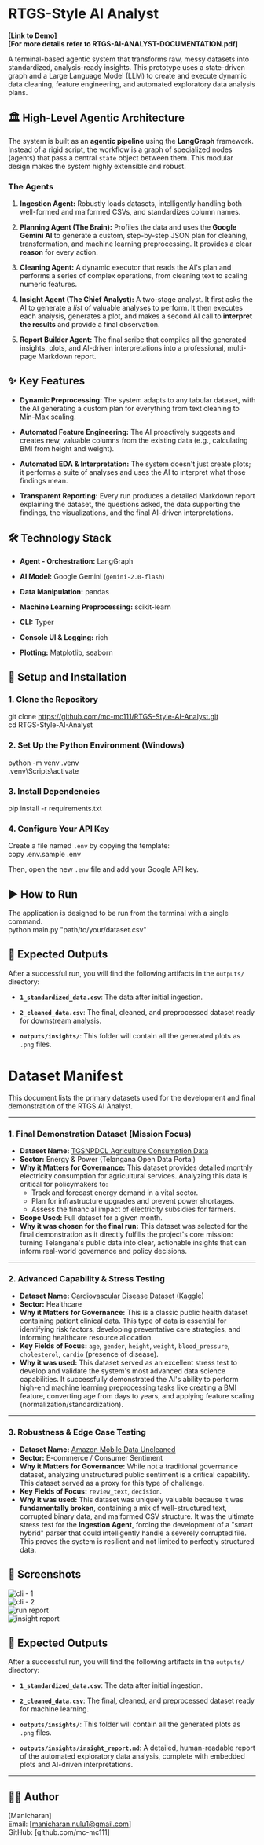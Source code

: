 # RTGS-Style AI Analyst

**\[Link to Demo\]**  
**\[For more details refer to RTGS-AI-ANALYST-DOCUMENTATION.pdf\]**

A terminal-based agentic system that transforms raw, messy datasets into standardized, analysis-ready insights. This prototype uses a state-driven graph and a Large Language Model (LLM) to create and execute dynamic data cleaning, feature engineering, and automated exploratory data analysis plans.

## 🏛️ High-Level Agentic Architecture

The system is built as an **agentic pipeline** using the **LangGraph** framework. Instead of a rigid script, the workflow is a graph of specialized nodes (agents) that pass a central `state` object between them. This modular design makes the system highly extensible and robust.

### The Agents

1.  **Ingestion Agent:** Robustly loads datasets, intelligently handling both well-formed and malformed CSVs, and standardizes column names.

2.  **Planning Agent (The Brain):** Profiles the data and uses the **Google Gemini AI** to generate a custom, step-by-step JSON plan for cleaning, transformation, and machine learning preprocessing. It provides a clear **reason** for every action.

3.  **Cleaning Agent:** A dynamic executor that reads the AI's plan and performs a series of complex operations, from cleaning text to scaling numeric features.

4.  **Insight Agent (The Chief Analyst):** A two-stage analyst. It first asks the AI to generate a *list* of valuable analyses to perform. It then executes each analysis, generates a plot, and makes a second AI call to **interpret the results** and provide a final observation.

5.  **Report Builder Agent:** The final scribe that compiles all the generated insights, plots, and AI-driven interpretations into a professional, multi-page Markdown report.

## ✨ Key Features

* **Dynamic Preprocessing:** The system adapts to any tabular dataset, with the AI generating a custom plan for everything from text cleaning to Min-Max scaling.

* **Automated Feature Engineering:** The AI proactively suggests and creates new, valuable columns from the existing data (e.g., calculating BMI from height and weight).

* **Automated EDA & Interpretation:** The system doesn't just create plots; it performs a suite of analyses and uses the AI to interpret what those findings mean.

* **Transparent Reporting:** Every run produces a detailed Markdown report explaining the dataset, the questions asked, the data supporting the findings, the visualizations, and the final AI-driven interpretations.

## 🛠️ Technology Stack

* **Agent - Orchestration:** LangGraph

* **AI Model:** Google Gemini (`gemini-2.0-flash`)

* **Data Manipulation:** pandas

* **Machine Learning Preprocessing:** scikit-learn

* **CLI:** Typer

* **Console UI & Logging:** rich

* **Plotting:** Matplotlib, seaborn

## 🚀 Setup and Installation

### 1. Clone the Repository  
git clone https://github.com/mc-mc111/RTGS-Style-AI-Analyst.git  
cd RTGS-Style-AI-Analyst

### 2. Set Up the Python Environment (Windows)  
python -m venv .venv  
.venv\Scripts\activate  

### 3. Install Dependencies
pip install -r requirements.txt  

### 4. Configure Your API Key

Create a file named `.env` by copying the template:    
copy .env.sample .env

Then, open the new `.env` file and add your Google API key.

## ▶️ How to Run

The application is designed to be run from the terminal with a single command.  
python main.py "path/to/your/dataset.csv"  

## 📄 Expected Outputs

After a successful run, you will find the following artifacts in the `outputs/` directory:

* **`1_standardized_data.csv`**: The data after initial ingestion.

* **`2_cleaned_data.csv`**: The final, cleaned, and preprocessed dataset ready for downstream analysis.

* **`outputs/insights/`**: This folder will contain all the generated plots as `.png` files.

# Dataset Manifest

This document lists the primary datasets used for the development and final demonstration of the RTGS AI Analyst.

---

### 1. Final Demonstration Dataset (Mission Focus)

-   **Dataset Name:** [TGSNPDCL Agriculture Consumption Data](https://data.telangana.gov.in/dataset/tgspdcl-agriculture-consumption-data)
-   **Sector:** Energy & Power (Telangana Open Data Portal)
-   **Why it Matters for Governance:** This dataset provides detailed monthly electricity consumption for agricultural services. Analyzing this data is critical for policymakers to:
    -   Track and forecast energy demand in a vital sector.
    -   Plan for infrastructure upgrades and prevent power shortages.
    -   Assess the financial impact of electricity subsidies for farmers.
-   **Scope Used:** Full dataset for a given month.
-   **Why it was chosen for the final run:** This dataset was selected for the final demonstration as it directly fulfills the project's core mission: turning Telangana's public data into clear, actionable insights that can inform real-world governance and policy decisions.

---

### 2. Advanced Capability & Stress Testing

-   **Dataset Name:** [Cardiovascular Disease Dataset (Kaggle)](https://www.kaggle.com/datasets/sulianova/cardiovascular-disease-dataset)
-   **Sector:** Healthcare
-   **Why it Matters for Governance:** This is a classic public health dataset containing patient clinical data. This type of data is essential for identifying risk factors, developing preventative care strategies, and informing healthcare resource allocation.
-   **Key Fields of Focus:** `age`, `gender`, `height`, `weight`, `blood_pressure`, `cholesterol`, `cardio` (presence of disease).
-   **Why it was used:** This dataset served as an excellent stress test to develop and validate the system's most advanced data science capabilities. It successfully demonstrated the AI's ability to perform high-end machine learning preprocessing tasks like creating a BMI feature, converting age from days to years, and applying feature scaling (normalization/standardization).

---

### 3. Robustness & Edge Case Testing

-   **Dataset Name:** [Amazon Mobile Data Uncleaned](https://drive.google.com/file/d/1Lla_LUP6DNie7IFElxyRPSVGNDYEHz40/view?usp=sharing) 
-   **Sector:** E-commerce / Consumer Sentiment
-   **Why it Matters for Governance:** While not a traditional governance dataset, analyzing unstructured public sentiment is a critical capability. This dataset served as a proxy for this type of challenge.
-   **Key Fields of Focus:** `review_text`, `decision`.
-   **Why it was used:** This dataset was uniquely valuable because it was **fundamentally broken**, containing a mix of well-structured text, corrupted binary data, and malformed CSV structure. It was the ultimate stress test for the **Ingestion Agent**, forcing the development of a "smart hybrid" parser that could intelligently handle a severely corrupted file. This proves the system is resilient and not limited to perfectly structured data.

## 📸 Screenshots
![cli - 1](screenshots/1.png)  
![cli - 2](screenshots/2.png)  
![run report](screenshots/3.png)  
![insight report](screenshots/4.png)

## 📄 Expected Outputs

After a successful run, you will find the following artifacts in the `outputs/` directory:

* **`1_standardized_data.csv`**: The data after initial ingestion.

* **`2_cleaned_data.csv`**: The final, cleaned, and preprocessed dataset ready for machine learning.

* **`outputs/insights/`**: This folder will contain all the generated plots as `.png` files.

* **`outputs/insights/insight_report.md`**: A detailed, human-readable report of the automated exploratory data analysis, complete with embedded plots and AI-driven interpretations.

---

## 🙋‍♂️ Author
[Manicharan]  
Email: [manicharan.nulu1@gmail.com]  
GitHub: [github.com/mc-mc111]
